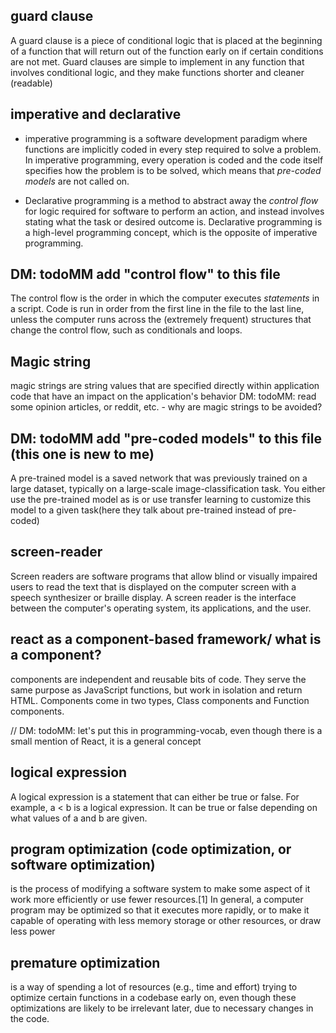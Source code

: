 ## guard clause 
A guard clause is a piece of conditional logic that is placed at the beginning of a function that will return out of the function early on if certain conditions are not met. Guard clauses are simple to implement in any function that involves conditional logic, and they make functions shorter and cleaner (readable)
<!-- Examples for more clarity, we'll be doing this in code-wars, grab an e later from there -->

## imperative and declarative
* imperative programming is a software development paradigm where functions are implicitly coded in every step required to solve a problem. In imperative programming, every operation is coded and the code itself specifies how the problem is to be solved, which means that *pre-coded models* are not called on.

* Declarative programming is a method to abstract away the *control flow* for logic required for software to perform an action, and instead involves stating what the task or desired outcome is. Declarative programming is a high-level programming concept, which is the opposite of imperative programming.

## DM: todoMM add "control flow" to this file
The control flow is the order in which the computer executes *statements* in a script.
Code is run in order from the first line in the file to the last line, unless the computer runs across the (extremely frequent) structures that change the control flow, such as conditionals and loops.

## Magic string
magic strings are string values that are specified directly within application code that have an impact on the application's behavior
DM: todoMM: read some opinion articles, or reddit, etc. - why are magic strings to be avoided?

## DM: todoMM add "pre-coded models" to this file (this one is new to me)

A pre-trained model is a saved network that was previously trained on a large dataset, typically on a large-scale image-classification task. You either use the pre-trained model as is or use transfer learning to customize this model to a given task(here they talk about pre-trained instead of pre-coded)

## screen-reader
Screen readers are software programs that allow blind or visually impaired users to read the text that is displayed on the computer screen with a speech synthesizer or braille display. A screen reader is the interface between the computer's operating system, its applications, and the user.

## react as a component-based framework/ what is a component?
components are independent and reusable bits of code. They serve the same purpose as JavaScript functions, but work in isolation and return HTML. Components come in two types, Class components and Function components.

// DM: todoMM: let's put this in programming-vocab, even though there is a small mention of React, it is a general concept

## logical expression

A logical expression is a statement that can either be true or false. For example, a < b is a logical expression. It can be true or false depending on what values of a and b are given.

## program optimization (code optimization, or software optimization)
is the process of modifying a software system to make some aspect of it work more efficiently or use fewer resources.[1] In general, a computer program may be optimized so that it executes more rapidly, or to make it capable of operating with less memory storage or other resources, or draw less power

## premature optimization
is a way of spending a lot of resources (e.g., time and effort) trying to optimize certain functions in a codebase early on, even though these optimizations are likely to be irrelevant later, due to necessary changes in the code.
<!-- I often heard about this term, but I did not know what it meant. -->